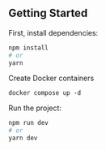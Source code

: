 ## Getting Started

First, install dependencies:

```bash
npm install
# or
yarn
```

Create Docker containers

`docker compose up -d`

Run the project:

```bash
npm run dev
# or
yarn dev
```
